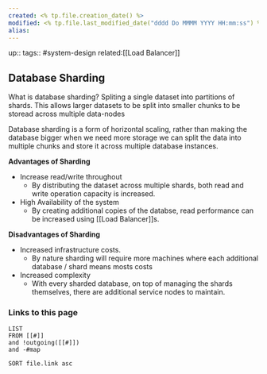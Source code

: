 ```yaml
---
created: <% tp.file.creation_date() %>
modified: <% tp.file.last_modified_date("dddd Do MMMM YYYY HH:mm:ss") %>
alias:
---
```

up::
tags:: #system-design
related:[[Load Balancer]]

## Database Sharding

What is database sharding?
Spliting a single dataset into partitions of shards. This allows larger datasets to be split into smaller chunks to be storead across multiple data-nodes

Database sharding is a form of horizontal scaling, rather than making the database bigger when we need more storage we can split the data into multiple chunks and store it across multiple database instances.

**Advantages of Sharding**
- Increase read/write throughout
  - By distributing the dataset across multiple shards, both read and write operation capacity is increased.
- High Availability of the system
  - By creating additional copies of the databse, read performance can be increased using [[Load Balancer]]s.

**Disadvantages of Sharding**
- Increased infrastructure costs.
  - By nature sharding will require more machines where each additional database / shard means mosts costs
- Increased complexity
  - With every sharded database, on top of managing the shards themselves, there are additional service nodes to maintain.

### Links to this page
```dataview
LIST
FROM [[#]]
and !outgoing([[#]])
and -#map

SORT file.link asc
```
